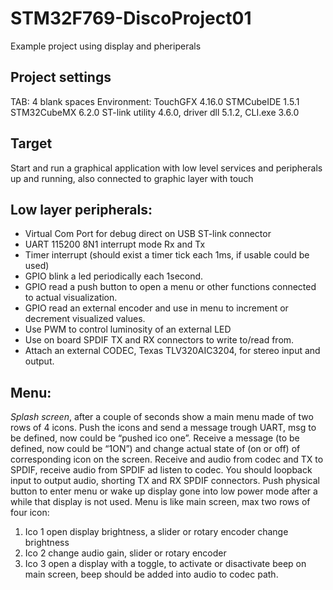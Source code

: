 # STM32F769-DiscoProject01
Example project using display and pheriperals

Project settings
----------------

TAB:                  4 blank spaces
Environment:          TouchGFX 4.16.0
                      STMCubeIDE 1.5.1
                      STM32CubeMX 6.2.0
                      ST-link utility 4.6.0, driver dll 5.1.2, CLI.exe 3.6.0
                      
                      
                      
Target
------

Start and run a graphical application with low level services and peripherals up and running, also connected to graphic layer with touch

Low layer peripherals:
----------------------
 * Virtual Com Port for debug direct on USB ST-link connector
 * UART 115200 8N1 interrupt mode Rx and Tx
 * Timer interrupt (should exist a timer tick each 1ms, if usable could be used)
 * GPIO blink a led periodically each 1second.
 * GPIO read a push button to open a menu or other functions connected to actual visualization.
 * GPIO read an external encoder and use in menu to increment or decrement visualized values.
 * Use PWM to control luminosity of an external LED
 * Use on board SPDIF TX and RX connectors to write to/read from.
 * Attach an external CODEC, Texas TLV320AIC3204, for stereo input and output.


Menu:
-----
*Splash screen*, after a couple of seconds show a main menu made of two rows of 4 icons. Push the icons and send a message trough UART, msg to be defined, now could be “pushed ico one”.
Receive a message (to be defined, now could be “1ON”) and change actual state of (on or off) of corresponding icon on the screen.
Receive and audio from codec and TX to SPDIF, receive audio from SPDIF ad listen to codec. You should loopback input to output audio, shorting TX and RX SPDIF connectors.
Push physical button to enter menu or wake up display gone into low power mode after a while that display is not used. Menu is like main screen, max two rows of four icon:
1.	Ico 1 open display brightness, a slider or rotary encoder change brightness
2.	Ico 2 change audio gain, slider or rotary encoder
3.	Ico 3 open a display with a toggle, to activate or disactivate beep on main screen, beep should be added into audio to codec path.

